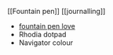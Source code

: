 [[Fountain pen]]
[[journalling]]
- [fountain pen love](https://fountainpenlove.com/paper/the-massive-list-of-fountain-pen-friendly-paper-ratings/)
- Rhodia dotpad 
- Navigator colour